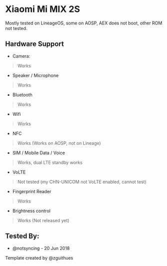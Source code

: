 # Xiaomi Mi MIX 2S

Mostly tested on LineageOS, some on AOSP, AEX does not boot, other ROM not tested.

## Hardware Support

* Camera:
> Works

* Speaker / Microphone
> Works

* Bluetooth
> Works

* Wifi
> Works

* NFC
> Works (Works on AOSP, not on Lineage)

* SIM / Mobile Data / Voice
> Works, dual LTE standby works

* VoLTE
> Not tested (my CHN-UNICOM not VoLTE enabled, cannot test)

* Fingerprint Reader
> Works

* Brightness control
> Works (Not released yet)


## Tested By:
* @notsyncing - 20 Jun 2018

Template created by @zguithues


